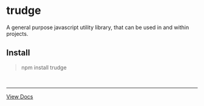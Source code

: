 # trudge
A general purpose javascript utility library, that can be used in and within projects.

## Install
> npm install trudge

<br/>

---

[View Docs](https://github.com/pavittarx/trudge/tree/docs)